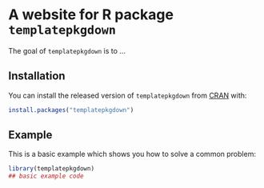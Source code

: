 
# A website for R package `templatepkgdown`

<!-- badges: start -->
<!-- badges: end -->

The goal of `templatepkgdown` is to ...

## Installation

You can install the released version of `templatepkgdown` from [CRAN](https://CRAN.R-project.org) with:

``` r
install.packages("templatepkgdown")
```

## Example

This is a basic example which shows you how to solve a common problem:

``` r
library(templatepkgdown)
## basic example code
```

